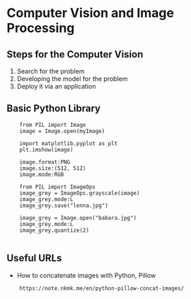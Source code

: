 # Computer Vision and Image Processing

## Steps for the Computer Vision
1) Search for the problem
2) Developing the model for the problem
3) Deploy it via an application

## Basic Python Library

```
    from PIL import Image
    image = Image.open(myImage)

    import matplotlib.pyplot as plt
    plt.imshow(image)

    image.format:PNG
    image.size:(512, 512)
    image.mode:RGB

    from PIL import ImageOps
    image_grey = ImageOps.grayscale(image)
    image_grey.mode:L
    image_grey.save("lenna.jpg")

    image_grey = Image.open("babara.jpg")
    image_grey.mode:L
    image_grey.quantize(2)


```

## Useful URLs

* How to concatenate images with Python, Pillow
```
	https://note.nkmk.me/en/python-pillow-concat-images/
```

